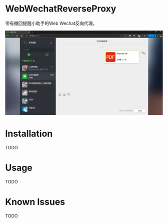 # WebWechatReverseProxy
带有撤回提醒小助手的Web Wechat反向代理。

![](./imgs/show.png)

# Installation
TODO

# Usage
TODO

# Known Issues
TODO